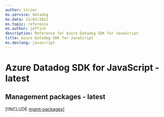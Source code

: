 ```yaml
---
author: xirzec
ms.service: datadog
ms.data: 11/02/2022
ms.topic: reference
ms.author: jeffish
description: Reference for Azure Datadog SDK for JavaScript
title: Azure Datadog SDK for JavaScript
ms.devlang: javascript
---
```

# Azure Datadog SDK for JavaScript - latest

## Management packages - latest
[!INCLUDE [mgmt-packages](datadog-mgmt-index.md)]